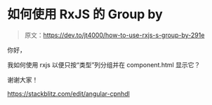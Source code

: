 # 如何使用 RxJS 的 Group by

> 原文：<https://dev.to/jt4000/how-to-use-rxjs-s-group-by-291e>

你好，

我如何使用 rxjs 以便只按“类型”列分组并在 component.html 显示它？

谢谢大家！

https://stackblitz.com/edit/angular-cpnhdl